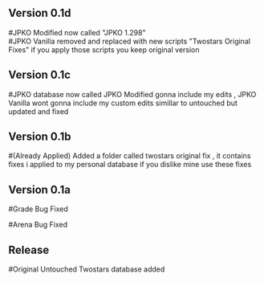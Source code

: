 ## Version 0.1d
#JPKO Modified now called "JPKO 1.298"<br/>
#JPKO Vanilla removed and replaced with new scripts "Twostars Original Fixes" if you apply those scripts you keep original version

## Version 0.1c
#JPKO database now called JPKO Modified gonna include my edits , JPKO Vanilla wont gonna include my custom edits simillar to untouched but updated and fixed

## Version 0.1b
#(Already Applied) Added a folder called twostars original fix , it contains fixes i applied to my personal database if you dislike mine use these fixes

## Version 0.1a
#Grade Bug Fixed

#Arena Bug Fixed
## Release
#Original Untouched Twostars database added
